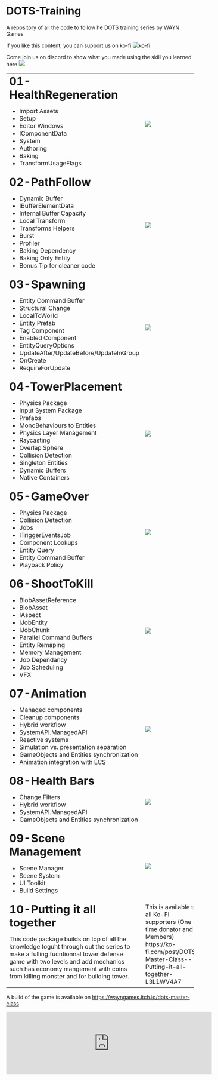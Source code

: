 # DOTS-Training
A repository of all the code to follow he DOTS training series by WAYN Games


If you like this content, you can support us on ko-fi [![ko-fi](https://ko-fi.com/img/githubbutton_sm.svg)](https://ko-fi.com/M4M8UEQP8)

Come join us on discord to show what you made using the skill you learned here [![](https://dcbadge.vercel.app/api/server/GhgM26xxPe?style=flat)](https://discord.gg/GhgM26xxPe)


<table border="0">
	<tr>
		<td>
			<b style="font-size:30px">01-HealthRegeneration</b>
			<ul>
				<li> Import Assets</li>
				<li> Setup</li>
				<li> Editor Windows</li>
				<li> IComponentData </li>
				<li> System </li>
				<li> Authoring</li>
				<li> Baking </li>
				<li> TransformUsageFlags </li>
			</ul>
		</td>
		<td>
			<a href="https://www.youtube.com/watch?v=Z5CMGm6lmDQ">
				<img src="https://img.youtube.com/vi/Z5CMGm6lmDQ/0.jpg"/>
			</a>
		</td>
	</tr>
	<tr>
		<td>
			<b style="font-size:30px">02-PathFollow</b>
			<ul>
				<li> Dynamic Buffer</li>
				<li> IBufferElementData</li>
				<li> Internal Buffer Capacity</li>
				<li> Local Transform</li>
				<li> Transforms Helpers</li>
				<li> Burst </li>
				<li> Profiler</li>
				<li> Baking Dependency</li>
				<li> Baking Only Entity</li>
				<li> Bonus Tip for cleaner code</li>
			</ul>
		</td>
		<td>
			<a href="https://www.youtube.com/watch?v=gODYxTgk-TI">
				<img src="https://img.youtube.com/vi/gODYxTgk-TI/0.jpg"/>
			</a>
		</td>
	</tr>
</tr>
<tr>
	<td>
		<b style="font-size:30px">03-Spawning</b>
		<ul>
			<li>Entity Command Buffer</li>
			<li>Structural Change</li>
			<li>LocalToWorld</li>
			<li>Entity Prefab</li>
			<li>Tag Component </li>
			<li>Enabled Component</li>
			<li>EntityQueryOptions</li>
			<li>UpdateAfter/UpdateBefore/UpdateInGroup</li>
			<li>OnCreate</li>
			<li>RequireForUpdate</li>
		</ul>
	</td>
	<td>
		<a href="https://www.youtube.com/watch?v=wpuBGPqa4z8">
			<img src="https://img.youtube.com/vi/wpuBGPqa4z8/0.jpg"/>
		</a>
	</td>
</tr>
<tr>
	<td>
		<b style="font-size:30px">04-TowerPlacement</b>
		<ul>
			<li>Physics Package                      </li>
			<li>Input System Package                 </li>
			<li>Prefabs                              </li>
			<li>MonoBehaviours to Entities           </li>
			<li>Physics Layer Management             </li>
			<li>Raycasting                           </li>
			<li>Overlap Sphere                       </li>
			<li>Collision Detection                  </li>
			<li>Singleton Entities                   </li>
			<li>Dynamic Buffers                      </li>
			<li>Native Containers                    </li>
		</ul>
	</td>
	<td>
		<a href="https://www.youtube.com/watch?v=sgWyFaSMC3c">
			<img src="https://img.youtube.com/vi/sgWyFaSMC3c/0.jpg"/>
		</a>
	</td>
</tr>
<tr>
	<td>
		<b style="font-size:30px">05-GameOver</b>
		<ul>
			<li>Physics Package			 </li>
			<li>Collision Detection      </li>
			<li>Jobs                     </li>
			<li>ITriggerEventsJob        </li>
			<li>Component Lookups        </li>
			<li>Entity Query             </li>
			<li>Entity Command Buffer    </li>
			<li>Playback Policy          </li>
		</ul>
	</td>
	<td>
		<a href="https://www.youtube.com/watch?v=Kv3CA8NUukM">
			<img src="https://img.youtube.com/vi/Kv3CA8NUukM/0.jpg"/>
		</a>
	</td>
</tr>
<tr>
	<td>
		<b style="font-size:30px">06-ShootToKill</b>
		<ul>
			<li>BlobAssetReference                   </li>
			<li>BlobAsset                            </li>
			<li>IAspect                              </li>
			<li>IJobEntity                           </li>
			<li>IJobChunk                            </li>
			<li>Parallel Command Buffers             </li>
			<li>Entity Remaping                      </li>
			<li>Memory Management                    </li>
			<li>Job Dependancy                       </li>
			<li>Job Scheduling                       </li>
			<li>VFX                                  </li>
		</ul>
	</td>
	<td>
		<a href="https://www.youtube.com/watch?v=FJdthVNK5dA">
			<img src="https://img.youtube.com/vi/FJdthVNK5dA/0.jpg"/>
		</a>
	</td>
</tr>
<tr>
	<td>
		<b style="font-size:30px">07-Animation</b>
		<ul>
			<li>Managed components                                  </li>
			<li>Cleanup components                                  </li>
			<li>Hybrid workflow                                     </li>
			<li>SystemAPI.ManagedAPI                                </li>
			<li>Reactive systems                                    </li>
			<li>Simulation vs. presentation separation              </li>
			<li>GameObjects and Entities synchronization            </li>
			<li>Animation integration with ECS                      </li>
		</ul>
	</td>
	<td>
		<a href="https://www.youtube.com/watch?v=va6xGjKBxbU">
			<img src="https://img.youtube.com/vi/va6xGjKBxbU/0.jpg"/>
		</a>
	</td>
</tr>
<tr>
	<td>
		<b style="font-size:30px">08-Health Bars</b>
		<ul>
			<li>Change Filters                            	      </li>
			<li>Hybrid workflow                                   </li>
			<li>SystemAPI.ManagedAPI                              </li>
			<li>GameObjects and Entities synchronization          </li>
		</ul>
	</td>
	<td>
		<a href="https://www.youtube.com/watch?v=UpeokYXpuqE">
			<img src="https://img.youtube.com/vi/UpeokYXpuqE/0.jpg"/>
		</a>
	</td>
</tr>
<tr>
	<td>
		<b style="font-size:30px">09-Scene Management</b>
		<ul>
			<li>Scene Manager                            	      </li>
			<li>Scene System                                   </li>
			<li>UI Toolkit                              </li>
			<li>Build Settings          </li>
		</ul>
	</td>
	<td>
		<a href="https://www.youtube.com/watch?v=ZigHHzelQ9Q">
			<img src="https://img.youtube.com/vi/ZigHHzelQ9Q/0.jpg"/>
		</a>
	</td>
</tr>
<tr>
	<td>
		<b style="font-size:30px">10-Putting it all together</b></br>
		<p>This code package builds on top of all the knowledge toguht through out the series to make a fulling fucntionnal tower defense game with two levels and add mechanics such has economy mangement with coins from killing monster and for building tower.
		</p>
	</td>
	<td>		
		This is available to all Ko-Fi supporters (One time donator and Members)</br>
		https://ko-fi.com/post/DOTS-Master-Class--Putting-it-all-together-L3L1WV4A7 
	</td>
</tr>
</table>

A build of the game is available on https://wayngames.itch.io/dots-master-class
<iframe frameborder="0" src="https://itch.io/embed/2644199" width="552" height="167"><a href="https://wayngames.itch.io/dots-master-class">DOTS Master Class Showcase by WAYN Games</a></iframe>


